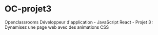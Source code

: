 # OC-projet3
Openclassrooms Développeur d'application - JavaScript React - Projet 3 : Dynamisez une page web avec des animations CSS
